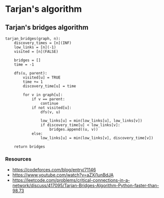 # Tarjan's algorithm

## Tarjan's bridges algorithm

```
tarjan_bridges(graph, n):
    discovery_times = [n](INF)
    low_links = [n](-1)
    visited = [n](FALSE)

    bridges = []
    time = -1

    dfs(u, parent):
        visited[u] = TRUE
        time += 1
        discovery_time[u] = time

        for v in graph[u]:
            if v == parent:
                continue
            if not visited[u]:
                dfs(v, u)

                low_links[u] = min(low_links[u], low_links[v])
                if discovery_time[u] < low_links[v]:
                    bridges.append((u, v))
            else:
                low_links[u] = min(low_links[v], discovery_time[v])
    
    return bridges
```

### Resources
- https://codeforces.com/blog/entry/71146
- https://www.youtube.com/watch?v=aZXi1unBdJA
- https://leetcode.com/problems/critical-connections-in-a-network/discuss/417095/Tarjan-Bridges-Algorithm-Python-faster-than-98.73
